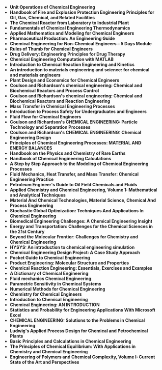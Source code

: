 
<ul>
                                <li><b><a target="_blank" href="https://github.com/manjunath5496/Chemical-Engineering-Books/blob/master/chem(50).pdf" style="text-decoration:none;">Unit Operations of Chemical Engineering </a></b></li>
                                <li><b><a target="_blank" href="https://github.com/manjunath5496/Chemical-Engineering-Books/blob/master/chem(51).pdf" style="text-decoration:none;">Handbook of Fire and Explosion Protection Engineering Principles for Oil, Gas, Chemical, and Related Facilities</a></b></li>
                                <li><b><a target="_blank" href="https://github.com/manjunath5496/Chemical-Engineering-Books/blob/master/chem(52).pdf" style="text-decoration:none;">The Chemical Reactor from Laboratory to Industrial
Plant</a></b></li>
                               
<li><b><a target="_blank" href="https://github.com/manjunath5496/Chemical-Engineering-Books/blob/master/chem(53).pdf" style="text-decoration:none;">Fundamentals of Chemical Engineering Thermodynamics</a></b></li>
                                <li><b><a target="_blank" href="https://github.com/manjunath5496/Chemical-Engineering-Books/blob/master/chem(54).pdf" style="text-decoration:none;">Applied Mathematics and Modeling for Chemical Engineers </a></b></li>
                                
 <li><b><a target="_blank" href="https://github.com/manjunath5496/Chemical-Engineering-Books/blob/master/chem(55).pdf" style="text-decoration:none;">Pharmaceutical Production: An Engineering Guide</a></b></li>
                          
<li><b><a target="_blank" href="https://github.com/manjunath5496/Chemical-Engineering-Books/blob/master/chem(56).pdf" style="text-decoration:none;">Chemical Engineering for Non-Chemical Engineers – 5 Days Module</a></b></li>
                                <li><b><a target="_blank" href="https://github.com/manjunath5496/Chemical-Engineering-Books/blob/master/chem(57).pdf" style="text-decoration:none;">Rules of Thumb for Chemical Engineers</a></b></li>
                                <li><b><a target="_blank" href="https://github.com/manjunath5496/Chemical-Engineering-Books/blob/master/chem(58).pdf" style="text-decoration:none;">Drug Delivery: Engineering Principles for Drug Therapy</a></b></li>
                                
<li><b><a target="_blank" href="https://github.com/manjunath5496/Chemical-Engineering-Books/blob/master/chem(59).pdf" style="text-decoration:none;">Chemical Engineering Computation with MATLAB</a></b></li>  
        
<li><b><a target="_blank" href="https://github.com/manjunath5496/Chemical-Engineering-Books/blob/master/chem(60).pdf" style="text-decoration:none;">Introduction to Chemical Reaction Engineering and Kinetics </a></b></li>
                                <li><b><a target="_blank" href="https://github.com/manjunath5496/Chemical-Engineering-Books/blob/master/chem(61).pdf" style="text-decoration:none;">An introduction to materials engineering and science: for chemical and materials engineers</a></b></li>
 <li><b><a target="_blank" href="https://github.com/manjunath5496/Chemical-Engineering-Books/blob/master/chem(62).pdf" style="text-decoration:none;">Plant Design and Economics for Chemical Engineers</a></b></li>  
  <li><b><a target="_blank" href="https://github.com/manjunath5496/Chemical-Engineering-Books/blob/master/chem(63).pdf" style="text-decoration:none;">Coulson and Richardson's chemical engineering: Chemical and Biochemical Reactors and Process Control</a></b></li>  
 <li><b><a target="_blank" href="https://github.com/manjunath5496/Chemical-Engineering-Books/blob/master/chem(64).pdf" style="text-decoration:none;">Coulson and Richardson's chemical engineering: Chemical and Biochemical Reactors and Reaction Engineering</a></b></li>
                                <li><b><a target="_blank" href="https://github.com/manjunath5496/Chemical-Engineering-Books/blob/master/chem(65).pdf" style="text-decoration:none;">Mass Transfer in Chemical Engineering Processes</a></b></li>
                               
<li><b><a target="_blank" href="https://github.com/manjunath5496/Chemical-Engineering-Books/blob/master/chem(66).pdf" style="text-decoration:none;">Introduction to Process Safety for Undergraduates and Engineers</a></b></li>
                                <li><b><a target="_blank" href="https://github.com/manjunath5496/Chemical-Engineering-Books/blob/master/chem(67).pdf" style="text-decoration:none;">Fluid Flow for Chemical Engineers </a></b></li>
                                
 <li><b><a target="_blank" href="https://github.com/manjunath5496/Chemical-Engineering-Books/blob/master/chem(68).pdf" style="text-decoration:none;"> Coulson and Richardson's CHEMICAL ENGINEERING: Particle Technology and Separation Processes </a></b></li>
                          
<li><b><a target="_blank" href="https://github.com/manjunath5496/Chemical-Engineering-Books/blob/master/chem(69).pdf" style="text-decoration:none;">Coulson and Richardson's CHEMICAL ENGINEERING: Chemical Engineering Design</a></b></li>

<li><b><a target="_blank" href="https://github.com/manjunath5496/Chemical-Engineering-Books/blob/master/chem(70).pdf" style="text-decoration:none;">Principles of Chemical Engineering Processes: MATERIAL AND ENERGY BALANCES </a></b></li>

<li><b><a target="_blank" href="https://github.com/manjunath5496/Chemical-Engineering-Books/blob/master/chem(71).pdf" style="text-decoration:none;">Handbook on the Physics and Chemistry of Rare Earths</a></b></li>
                                <li><b><a target="_blank" href="https://github.com/manjunath5496/Chemical-Engineering-Books/blob/master/chem(72).pdf" style="text-decoration:none;">Handbook of Chemical Engineering Calculations</a></b></li>
                               
<li><b><a target="_blank" href="https://github.com/manjunath5496/Chemical-Engineering-Books/blob/master/chem(73).pdf" style="text-decoration:none;">A Step by Step Approach to the Modeling of Chemical Engineering Processes</a></b></li>
                                <li><b><a target="_blank" href="https://github.com/manjunath5496/Chemical-Engineering-Books/blob/master/chem(74).pdf" style="text-decoration:none;">Fluid Mechanics, Heat Transfer, and Mass Transfer: Chemical Engineering Practice</a></b></li>
                                
 <li><b><a target="_blank" href="https://github.com/manjunath5496/Chemical-Engineering-Books/blob/master/chem(75).pdf" style="text-decoration:none;">Petroleum Engineer's Guide to Oil Field Chemicals and Fluids </a></b></li>
                          
  <li><b><a target="_blank" href="https://github.com/manjunath5496/Chemical-Engineering-Books/blob/master/chem(77).pdf" style="text-decoration:none;">Applied Chemistry and Chemical Engineering, Volume 1: Mathematical and Analytical Techniques </a></b></li>
                                <li><b><a target="_blank" href="https://github.com/manjunath5496/Chemical-Engineering-Books/blob/master/chem(78).pdf" style="text-decoration:none;">Material And Chemical Technologies, Material Science, Chemical And Process Engineering</a></b></li>
                                <li><b><a target="_blank" href="https://github.com/manjunath5496/Chemical-Engineering-Books/blob/master/chem(79).pdf" style="text-decoration:none;">Stochastic Global Optimization: Techniques And Applications In Chemical Engineering</a></b></li>
                               
<li><b><a target="_blank" href="https://github.com/manjunath5496/Chemical-Engineering-Books/blob/master/chem(80).pdf" style="text-decoration:none;">Biomedical Engineering Challenges: A Chemical Engineering Insight</a></b></li>
                                <li><b><a target="_blank" href="https://github.com/manjunath5496/Chemical-Engineering-Books/blob/master/chem(81).pdf" style="text-decoration:none;">Energy and Transportation: Challenges for the Chemical Sciences in the 21st Century </a></b></li>
                                
 <li><b><a target="_blank" href="https://github.com/manjunath5496/Chemical-Engineering-Books/blob/master/chem(82).pdf" style="text-decoration:none;">Beyond the Molecular Frontier: Challenges for Chemistry and Chemical Engineering</a></b></li>
                          
<li><b><a target="_blank" href="https://github.com/manjunath5496/Chemical-Engineering-Books/blob/master/chem(83).pdf" style="text-decoration:none;">HYSYS: An introduction to chemical engineering simulation </a></b></li>
                                <li><b><a target="_blank" href="https://github.com/manjunath5496/Chemical-Engineering-Books/blob/master/chem(84).pdf" style="text-decoration:none;">Chemical Engineering Design Project: A Case Study Approach</a></b></li>
                                <li><b><a target="_blank" href="https://github.com/manjunath5496/Chemical-Engineering-Books/blob/master/chem(85).pdf" style="text-decoration:none;">Pocket Guide to Chemical Engineering</a></b></li>
                                
<li><b><a target="_blank" href="https://github.com/manjunath5496/Chemical-Engineering-Books/blob/master/chem(86).pdf" style="text-decoration:none;">Product Engineering: Molecular Structure and Properties</a></b></li>  
        
<li><b><a target="_blank" href="https://github.com/manjunath5496/Chemical-Engineering-Books/blob/master/chem(87).pdf" style="text-decoration:none;">Chemical Reaction Engineering: Essentials, Exercises and Examples </a></b></li>
                                <li><b><a target="_blank" href="https://github.com/manjunath5496/Chemical-Engineering-Books/blob/master/chem(88).pdf" style="text-decoration:none;">A Dictionary of Chemical Engineering</a></b></li>
 <li><b><a target="_blank" href="https://github.com/manjunath5496/Chemical-Engineering-Books/blob/master/chem(89).pdf" style="text-decoration:none;">Fluid mechanics Chemical Engineering</a></b></li>  
  <li><b><a target="_blank" href="https://github.com/manjunath5496/Chemical-Engineering-Books/blob/master/chem(90).pdf" style="text-decoration:none;">Parametric Sensitivity in Chemical Systems</a></b></li>
  
 <li><b><a target="_blank" href="https://github.com/manjunath5496/Chemical-Engineering-Books/blob/master/chem(91).pdf" style="text-decoration:none;">Numerical Methods for Chemical Engineering</a></b></li>
                                <li><b><a target="_blank" href="https://github.com/manjunath5496/Chemical-Engineering-Books/blob/master/chem(92).pdf" style="text-decoration:none;">Chemistry for Chemical Engineers</a></b></li>
                               
<li><b><a target="_blank" href="https://github.com/manjunath5496/Chemical-Engineering-Books/blob/master/chem(93).pdf" style="text-decoration:none;">Introduction to Chemical Engineering</a></b></li>
                                <li><b><a target="_blank" href="https://github.com/manjunath5496/Chemical-Engineering-Books/blob/master/chem(94).pdf" style="text-decoration:none;">Chemical Engineering: AN INTRODUCTION </a></b></li>
                                
 <li><b><a target="_blank" href="https://github.com/manjunath5496/Chemical-Engineering-Books/blob/master/chem(96).pdf" style="text-decoration:none;"> Statistics and Probability for Engineering Applications With Microsoft Excel </a></b></li>
                          
<li><b><a target="_blank" href="https://github.com/manjunath5496/Chemical-Engineering-Books/blob/master/chem(97).pdf" style="text-decoration:none;">CHEMICAL ENGINEERING: Solutions to the Problems in Chemical Engineering</a></b></li>

<li><b><a target="_blank" href="https://github.com/manjunath5496/Chemical-Engineering-Books/blob/master/chem(98).pdf" style="text-decoration:none;">Ludwig's Applied Process Design for Chemical and Petrochemical Plants </a></b></li>

<li><b><a target="_blank" href="https://github.com/manjunath5496/Chemical-Engineering-Books/blob/master/chem(99).pdf" style="text-decoration:none;">Basic Principles and Calculations in Chemical Engineering</a></b></li>
                                <li><b><a target="_blank" href="https://github.com/manjunath5496/Chemical-Engineering-Books/blob/master/chem(100).pdf" style="text-decoration:none;">The Principles of Chemical Equilibrium: With Applications in Chemistry and Chemical Engineering</a></b></li>
                               
<li><b><a target="_blank" href="https://github.com/manjunath5496/Chemical-Engineering-Books/blob/master/chem(101).pdf" style="text-decoration:none;">Engineering of Polymers and Chemical Complexity, Volume I: Current State of the Art and Perspectives</a></b></li>
                               


    
</ul>
